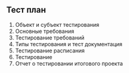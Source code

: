## Тест план

1. Объект и субъект тестирования
2. Основные требования
3. Тестирование требований
4. Типы тестирования и тест документация
5. Тестирование расписания
6. Тестирование
7. Отчет о тестировании итогового проекта
